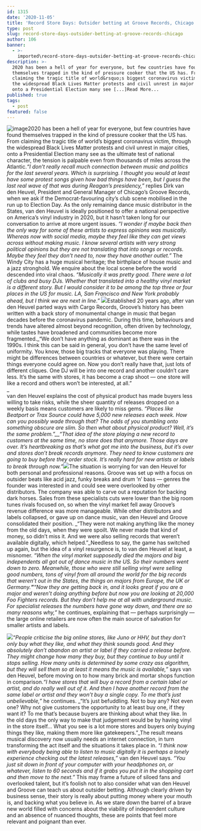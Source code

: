 ```yaml
---
id: 1315
date: '2020-11-05'
title: 'Record Store Days: Outsider betting at Groove Records, Chicago - Loose Lips'
type: post
slug: record-store-days-outsider-betting-at-groove-records-chicago
author: 106
banner:
  - >-
    imported\record-store-days-outsider-betting-at-groove-records-chicago\image1315.jpeg
description: >-
  2020 has been a hell of year for everyone, but few countries have found
  themselves trapped in the kind of pressure cooker that the US has. From
  claiming the tragic title of world&rsquo;s biggest coronavirus victim, through
  the widespread Black Lives Matter protests and civil unrest in major cities,
  onto a Presidential Election many see [...]Read More...
published: true
tags:
  - post
featured: false
---
```

![image](../imported\record-store-days-outsider-betting-at-groove-records-chicago\image1315.jpeg)2020 has been a hell of year for everyone, but few countries have found themselves trapped in the kind of pressure cooker that the US has. From claiming the tragic title of world’s biggest coronavirus victim, through the widespread Black Lives Matter protests and civil unrest in major cities, onto a Presidential Election many see as the ultimate test of national character, the tension is palpable even from thousands of miles across the Atlantic._“I don’t really recall much connection between music and politics for the last several years. Which is surprising. I thought you would at least have some protest songs given how bad things have been, but I guess the last real wave of that was during Reagan’s presidency,”_ replies Dirk van den Heuvel, President and General Manager of Chicago’s Groove Records, when we ask if the Democrat-favouring city’s club scene mobilised in the run up to Election Day. As the only remaining dance music distributor in the States, van den Heuvel is ideally positioned to offer a national perspective on America’s vinyl industry in 2020, but it hasn’t taken long for our conversation to arrive at more urgent issues. _“I wonder if maybe back then the only way for some of these artists to express opinions was musically. Whereas now with social media, maybe they feel like they can get views across without making music. I know several artists with very strong political opinions but they are not translating that into songs or records. Maybe they feel they don’t need to, now they have another outlet.”_ The Windy City has a huge musical heritage; the birthplace of house music and a jazz stronghold. We enquire about the local scene before the world descended into viral chaos. _“Musically it was pretty good. There were a lot of clubs and busy DJs. Whether that translated into a healthy vinyl market is a different story. But I would consider it to be among the top three or four places in the US for music. LA, San Francisco and New York probably ahead, but I think we are next in line.”_ ![](/wp-content/uploads/live/img/wysiwyg/5fa177a484e33.jpg)Established 20 years ago, after van den Heuvel parted ways with Cargo Records, Groove’s history has been written with a back story of monumental change in music that began decades before the coronavirus pandemic. During this time, behaviours and trends have altered almost beyond recognition, often driven by technology, while tastes have broadened and communities become more fragmented._“We don’t have anything as dominant as there was in the 1990s. I think this can be said in general, you don’t have the same level of uniformity. You know, those big tracks that everyone was playing. There might be differences between countries or whatever, but there were certain things everyone could agree on. Now you don’t really have that, just lots of different cliques. One DJ will be into one record and another couldn’t care less. It’s the same with stores, it has become a crap shoot — one store will like a record and others won’t be interested, at all.”  
_  
van den Heuvel explains the cost of physical product has made buyers less willing to take risks, while the sheer quantity of releases dropped on a weekly basis means customers are likely to miss gems. _“Places like Beatport or Trax Source could have 5,000 new releases each week. How can you possibly wade through that? The odds of you stumbling onto something obscure are slim. So then what about physical product? Well, it’s the same problem.”__“That idea of the store playing a new record to customers at the same time, no store does that anymore. Those days are over. It’s heartbreaking as that’s what got me into the business, but it’s over and stores don’t break records anymore. They need to know customers are going to buy before they order stock. It’s really hard for new artists or labels to break through now.”_![](/wp-content/uploads/live/img/wysiwyg/5fa177b4e7f44.jpg)The situation is worrying for van den Heuvel for both personal and professional reasons. Groove was set up with a focus on outsider beats like acid jazz, funky breaks and drum ’n’ bass — genres the founder was interested in and could see were overlooked by other distributors. The company was able to carve out a reputation for backing dark horses. Sales from these specialists cuts were lower than the big room tunes rivals focused on, so when the vinyl market fell away Groove’s revenue difference was more manageable. While other distributors and labels collapsed, or gave up on dance music, van den Heuvel and Groove consolidated their position. _“They were not making anything like the money from the old days, when they were spoilt. We never made that kind of money, so didn’t miss it. And we were also selling records that weren’t available digitally, which helped.”_Needless to say, the game has switched up again, but the idea of a vinyl resurgence is, to van den Heuvel at least, a misnomer. _“When the vinyl market supposedly died the majors and big independents all got out of dance music in the US. So their numbers went down to zero. Meanwhile, those who were still selling vinyl were selling good numbers, tons of vinyl from all around the world for the big records that weren’t out in the States, the things on majors from Europe, the UK or Germany.__”__“Now they are getting back in, and it looks great if you are a major and weren’t doing anything before but now you are looking at 20,000 Foo Fighters records. But they don’t help me at all with underground music. For specialist releases the numbers have gone way down, and there are so many reasons why,”_ he continues, explaining that — perhaps surprisingly — the large online retailers are now often the main source of salvation for smaller artists and labels. 

![](/wp-content/uploads/live/img/wysiwyg/5fa177f310437.jpg)_“People criticise the big online stores, like Juno or HHV, but they don’t only buy what they like, and what they think sounds good. And they absolutely don’t abandon an artist or label if they carried a release before. They might change how many they buy, but they continue to buy until it stops selling. How many units is determined by some crazy ass algorithm, but they will sell them so at least it means the music is available,”_ says van den Heuvel, before moving on to how many brick and mortar shops function in comparison._“I have stores that will buy a record from a certain label or artist, and do really well out of it. And then I have another record from the same label or artist and they won’t buy a single copy. To me that’s just unbelievable,”_ he continues. _“It’s just befuddling. Not to buy any? Not even one? Why not give customers the opportunity to at least buy one, if they want it? To me that’s because buyers are thinking about what they like. In the old days the only way to make that judgement would be by having vinyl in the store itself… What you see is a lot more stores and buyers only buying things they like, making them more like gatekeepers.”_The result means musical discovery now usually needs an internet connection, in turn transforming the act itself and the situations it takes place in. _“I think now with everybody being able to listen to music digitally it is perhaps a lonely experience checking out the latest releases,”_ van den Heuvel says. _“You just sit down in front of your computer with your headphones on, or whatever, listen to 60 seconds and if it grabs you put it in the shopping cart and then move to the next.”_ This may frame a future of siloed fans and overlooked talent, but it’s foolish not to also consider what van den Heuvel and Groove can teach us about outsider betting. Although clearly driven by business sense, their story is really about putting money where your mouth is, and backing what you believe in. As we stare down the barrel of a brave new world filled with concerns about the viability of independent culture and an absence of nuanced thoughts, these are points that feel more relevant and poignant than ever.